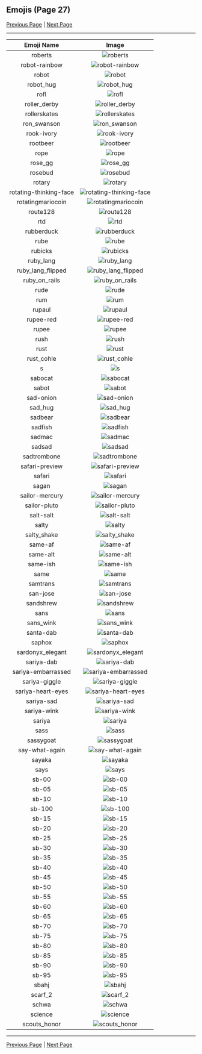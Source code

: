 
  ## Emojis (Page 27)

  [Previous Page](/docs/lgbtintech/page-p-0026.md)
   | [Next Page](/docs/lgbtintech/page-s-0028.md)

  <hr />

  |Emoji Name|Image|
  | :-: | :-: |
  |roberts| ![roberts](/emojis/lgbtintech/roberts.png)|
  |robot-rainbow| ![robot-rainbow](/emojis/lgbtintech/robot-rainbow.png)|
  |robot| ![robot](/emojis/lgbtintech/robot.jpg)|
  |robot_hug| ![robot_hug](/emojis/lgbtintech/robot_hug.png)|
  |rofl| ![rofl](/emojis/lgbtintech/rofl.gif)|
  |roller_derby| ![roller_derby](/emojis/lgbtintech/roller_derby.png)|
  |rollerskates| ![rollerskates](/emojis/lgbtintech/rollerskates.png)|
  |ron_swanson| ![ron_swanson](/emojis/lgbtintech/ron_swanson.png)|
  |rook-ivory| ![rook-ivory](/emojis/lgbtintech/rook-ivory.png)|
  |rootbeer| ![rootbeer](/emojis/lgbtintech/rootbeer.jpg)|
  |rope| ![rope](/emojis/lgbtintech/rope.jpg)|
  |rose_gg| ![rose_gg](/emojis/lgbtintech/rose_gg.png)|
  |rosebud| ![rosebud](/emojis/lgbtintech/rosebud.png)|
  |rotary| ![rotary](/emojis/lgbtintech/rotary.gif)|
  |rotating-thinking-face| ![rotating-thinking-face](/emojis/lgbtintech/rotating-thinking-face.gif)|
  |rotatingmariocoin| ![rotatingmariocoin](/emojis/lgbtintech/rotatingmariocoin.gif)|
  |route128| ![route128](/emojis/lgbtintech/route128.png)|
  |rtd| ![rtd](/emojis/lgbtintech/rtd.png)|
  |rubberduck| ![rubberduck](/emojis/lgbtintech/rubberduck.png)|
  |rube| ![rube](/emojis/lgbtintech/rube.png)|
  |rubicks| ![rubicks](/emojis/lgbtintech/rubicks.png)|
  |ruby_lang| ![ruby_lang](/emojis/lgbtintech/ruby_lang.png)|
  |ruby_lang_flipped| ![ruby_lang_flipped](/emojis/lgbtintech/ruby_lang_flipped.png)|
  |ruby_on_rails| ![ruby_on_rails](/emojis/lgbtintech/ruby_on_rails.png)|
  |rude| ![rude](/emojis/lgbtintech/rude.png)|
  |rum| ![rum](/emojis/lgbtintech/rum.png)|
  |rupaul| ![rupaul](/emojis/lgbtintech/rupaul.png)|
  |rupee-red| ![rupee-red](/emojis/lgbtintech/rupee-red.png)|
  |rupee| ![rupee](/emojis/lgbtintech/rupee.png)|
  |rush| ![rush](/emojis/lgbtintech/rush.gif)|
  |rust| ![rust](/emojis/lgbtintech/rust.png)|
  |rust_cohle| ![rust_cohle](/emojis/lgbtintech/rust_cohle.gif)|
  |s| ![s](/emojis/lgbtintech/s.png)|
  |sabocat| ![sabocat](/emojis/lgbtintech/sabocat.png)|
  |sabot| ![sabot](/emojis/lgbtintech/sabot.png)|
  |sad-onion| ![sad-onion](/emojis/lgbtintech/sad-onion.png)|
  |sad_hug| ![sad_hug](/emojis/lgbtintech/sad_hug.png)|
  |sadbear| ![sadbear](/emojis/lgbtintech/sadbear.gif)|
  |sadfish| ![sadfish](/emojis/lgbtintech/sadfish.png)|
  |sadmac| ![sadmac](/emojis/lgbtintech/sadmac.png)|
  |sadsad| ![sadsad](/emojis/lgbtintech/sadsad.gif)|
  |sadtrombone| ![sadtrombone](/emojis/lgbtintech/sadtrombone.png)|
  |safari-preview| ![safari-preview](/emojis/lgbtintech/safari-preview.png)|
  |safari| ![safari](/emojis/lgbtintech/safari.png)|
  |sagan| ![sagan](/emojis/lgbtintech/sagan.png)|
  |sailor-mercury| ![sailor-mercury](/emojis/lgbtintech/sailor-mercury.gif)|
  |sailor-pluto| ![sailor-pluto](/emojis/lgbtintech/sailor-pluto.gif)|
  |salt-salt| ![salt-salt](/emojis/lgbtintech/salt-salt.png)|
  |salty| ![salty](/emojis/lgbtintech/salty.png)|
  |salty_shake| ![salty_shake](/emojis/lgbtintech/salty_shake.gif)|
  |same-af| ![same-af](/emojis/lgbtintech/same-af.png)|
  |same-alt| ![same-alt](/emojis/lgbtintech/same-alt.png)|
  |same-ish| ![same-ish](/emojis/lgbtintech/same-ish.png)|
  |same| ![same](/emojis/lgbtintech/same.png)|
  |samtrans| ![samtrans](/emojis/lgbtintech/samtrans.png)|
  |san-jose| ![san-jose](/emojis/lgbtintech/san-jose.png)|
  |sandshrew| ![sandshrew](/emojis/lgbtintech/sandshrew.png)|
  |sans| ![sans](/emojis/lgbtintech/sans.png)|
  |sans_wink| ![sans_wink](/emojis/lgbtintech/sans_wink.png)|
  |santa-dab| ![santa-dab](/emojis/lgbtintech/santa-dab.gif)|
  |saphox| ![saphox](/emojis/lgbtintech/saphox.png)|
  |sardonyx_elegant| ![sardonyx_elegant](/emojis/lgbtintech/sardonyx_elegant.png)|
  |sariya-dab| ![sariya-dab](/emojis/lgbtintech/sariya-dab.png)|
  |sariya-embarrassed| ![sariya-embarrassed](/emojis/lgbtintech/sariya-embarrassed.png)|
  |sariya-giggle| ![sariya-giggle](/emojis/lgbtintech/sariya-giggle.png)|
  |sariya-heart-eyes| ![sariya-heart-eyes](/emojis/lgbtintech/sariya-heart-eyes.png)|
  |sariya-sad| ![sariya-sad](/emojis/lgbtintech/sariya-sad.png)|
  |sariya-wink| ![sariya-wink](/emojis/lgbtintech/sariya-wink.png)|
  |sariya| ![sariya](/emojis/lgbtintech/sariya.png)|
  |sass| ![sass](/emojis/lgbtintech/sass.png)|
  |sassygoat| ![sassygoat](/emojis/lgbtintech/sassygoat.png)|
  |say-what-again| ![say-what-again](/emojis/lgbtintech/say-what-again.gif)|
  |sayaka| ![sayaka](/emojis/lgbtintech/sayaka.png)|
  |says| ![says](/emojis/lgbtintech/says.gif)|
  |sb-00| ![sb-00](/emojis/lgbtintech/sb-00.png)|
  |sb-05| ![sb-05](/emojis/lgbtintech/sb-05.png)|
  |sb-10| ![sb-10](/emojis/lgbtintech/sb-10.png)|
  |sb-100| ![sb-100](/emojis/lgbtintech/sb-100.png)|
  |sb-15| ![sb-15](/emojis/lgbtintech/sb-15.png)|
  |sb-20| ![sb-20](/emojis/lgbtintech/sb-20.png)|
  |sb-25| ![sb-25](/emojis/lgbtintech/sb-25.png)|
  |sb-30| ![sb-30](/emojis/lgbtintech/sb-30.png)|
  |sb-35| ![sb-35](/emojis/lgbtintech/sb-35.png)|
  |sb-40| ![sb-40](/emojis/lgbtintech/sb-40.png)|
  |sb-45| ![sb-45](/emojis/lgbtintech/sb-45.png)|
  |sb-50| ![sb-50](/emojis/lgbtintech/sb-50.png)|
  |sb-55| ![sb-55](/emojis/lgbtintech/sb-55.png)|
  |sb-60| ![sb-60](/emojis/lgbtintech/sb-60.png)|
  |sb-65| ![sb-65](/emojis/lgbtintech/sb-65.png)|
  |sb-70| ![sb-70](/emojis/lgbtintech/sb-70.png)|
  |sb-75| ![sb-75](/emojis/lgbtintech/sb-75.png)|
  |sb-80| ![sb-80](/emojis/lgbtintech/sb-80.png)|
  |sb-85| ![sb-85](/emojis/lgbtintech/sb-85.png)|
  |sb-90| ![sb-90](/emojis/lgbtintech/sb-90.png)|
  |sb-95| ![sb-95](/emojis/lgbtintech/sb-95.png)|
  |sbahj| ![sbahj](/emojis/lgbtintech/sbahj.jpg)|
  |scarf_2| ![scarf_2](/emojis/lgbtintech/scarf_2.png)|
  |schwa| ![schwa](/emojis/lgbtintech/schwa.png)|
  |science| ![science](/emojis/lgbtintech/science.png)|
  |scouts_honor| ![scouts_honor](/emojis/lgbtintech/scouts_honor.png)|

  <hr/>
  
  [Previous Page](/docs/lgbtintech/page-p-0026.md)
   | [Next Page](/docs/lgbtintech/page-s-0028.md)